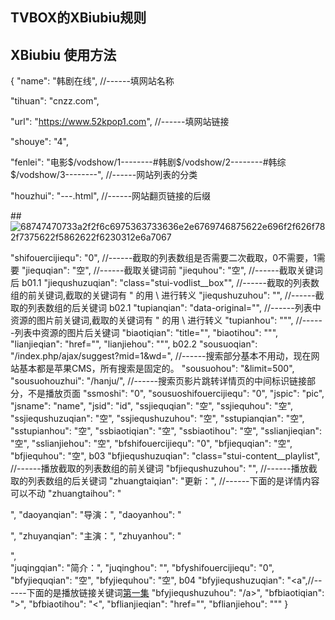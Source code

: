 ## TVBOX的XBiubiu规则
## XBiubiu 使用方法
{ 
  "name": "韩剧在线", //------填网站名称 
 
 "tihuan": "cnzz.com",  
 
 "url": "https://www.52kpop1.com",  //------填网站链接 
  
  "shouye": "4", 
  
  "fenlei": "电影$/vodshow/1--------#韩剧$/vodshow/2--------#韩综$/vodshow/3--------", //------网站列表的分类 
 
 "houzhui": "---.html", //------网站翻页链接的后缀 
 
##![68747470733a2f2f6c6975363733636e2e6769746875622e696f2f626f782f7375622f5862622f6230312e6a7067](https://user-images.githubusercontent.com/102397160/182079920-903aeb76-6c7d-4c58-9324-5602fd26aed2.jpg)

  "shifouercijiequ": "0",  //------截取的列表数组是否需要二次截取，0不需要，1需要
  "jiequqian": "空", //------截取关键词前
  "jiequhou": "空", //------截取关键词后
b01.1
  "jiequshuzuqian": "class=\"stui-vodlist__box\"", //------截取的列表数组的前关键词,截取的关键词有 " 的用 \ 进行转义
  "jiequshuzuhou": "</span>", //------截取的列表数组的后关键词
b02.1
  "tupianqian": "data-original=\"", //------列表中资源的图片前关键词,截取的关键词有 " 的用 \ 进行转义 
  "tupianhou": "\"", //------列表中资源的图片后关键词
  "biaotiqian": "title=\"",
  "biaotihou": "\"", 
  "lianjieqian": "href=\"",
  "lianjiehou": "\"", 
b02.2
  "sousuoqian": "/index.php/ajax/suggest?mid=1&wd=", //------搜索部分基本不用动，现在网站基本都是苹果CMS，所有搜索是固定的。
  "sousuohou": "&limit=500",
  "sousuohouzhui": "/hanju/", //------搜索页影片跳转详情页的中间标识链接部分，不是播放页面
  "ssmoshi": "0",
  "sousuoshifouercijiequ": "0", 
  "jspic": "pic", 
  "jsname": "name", 
  "jsid": "id", 
  "ssjiequqian": "空", 
  "ssjiequhou": "空", 
  "ssjiequshuzuqian": "空", 
  "ssjiequshuzuhou": "空", 
  "sstupianqian": "空", 
  "sstupianhou": "空", 
  "ssbiaotiqian": "空",
  "ssbiaotihou": "空", 
  "sslianjieqian": "空", 
  "sslianjiehou": "空", 
  "bfshifouercijiequ": "0", 
  "bfjiequqian": "空", 
  "bfjiequhou": "空", 
b03
  "bfjiequshuzuqian": "class=\"stui-content__playlist", //------播放截取的列表数组的前关键词 
  "bfjiequshuzuhou": "</ul>", //------播放截取的列表数组的后关键词
  "zhuangtaiqian": "更新：</span>", //------下面的是详情内容可以不动 
  "zhuangtaihou": "</p>", 
  "daoyanqian": "导演：</span>", 
  "daoyanhou": "</p>",
  "zhuyanqian": "主演：</span>", 
  "zhuyanhou": "</p>", <br />
  "juqingqian": "简介：</span>",
  "juqinghou": "</div>",
  "bfyshifouercijiequ": "0", 
  "bfyjiequqian": "空", 
  "bfyjiequhou": "空", 
b04
  "bfyjiequshuzuqian": "<a",//------下面的是播放链接关键词<a href="链接">第一集</a> 
  "bfyjiequshuzuhou": "/a>", 
  "bfbiaotiqian": ">", 
  "bfbiaotihou": "<", 
  "bflianjieqian": "href=\"",
  "bflianjiehou": "\"" 
} 
